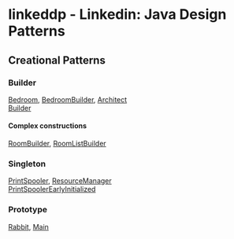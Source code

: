 linkeddp - Linkedin: Java Design Patterns
=========================================

Creational Patterns
-------------------

### Builder
[Bedroom](src/main/java/learn/oop/linkeddp/creational/builder/Bedroom.java),
[BedroomBuilder](src/main/java/learn/oop/linkeddp/creational/builder/BedroomBuilder.java),
[Architect](src/main/java/learn/oop/linkeddp/creational/builder/Architect.java)  
[Builder](src/main/java/learn/oop/linkeddp/creational/builder/Builder.java)  

#### Complex constructions
[RoomBuilder](src/main/java/learn/oop/linkeddp/creational/builder/RoomBuilder.java),
[RoomListBuilder](src/main/java/learn/oop/linkeddp/creational/builder/RoomListBuilder.java)  


### Singleton
[PrintSpooler](src/main/java/learn/oop/linkeddp/creational/singleton/PrintSpooler.java),
[ResourceManager](src/main/java/learn/oop/linkeddp/creational/singleton/ResourceManager.java)  
[PrintSpoolerEarlyInitialized](src/main/java/learn/oop/linkeddp/creational/singleton/PrintSpoolerEarlyInitialized.java)  


### Prototype
[Rabbit](src/main/java/learn/oop/linkeddp/creational/prototype/Rabbit.java),
[Main](src/main/java/learn/oop/linkeddp/creational/prototype/Main.java)
